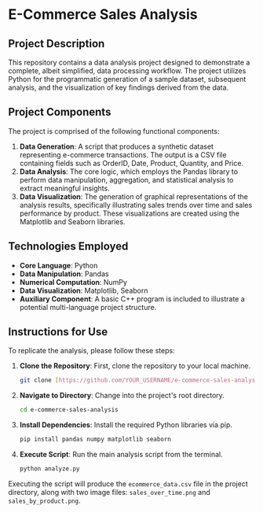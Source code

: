 # E-Commerce Sales Analysis

## Project Description

This repository contains a data analysis project designed to demonstrate a complete, albeit simplified, data processing workflow. The project utilizes Python for the programmatic generation of a sample dataset, subsequent analysis, and the visualization of key findings derived from the data.

## Project Components

The project is comprised of the following functional components:

1.  **Data Generation**: A script that produces a synthetic dataset representing e-commerce transactions. The output is a CSV file containing fields such as OrderID, Date, Product, Quantity, and Price.
2.  **Data Analysis**: The core logic, which employs the Pandas library to perform data manipulation, aggregation, and statistical analysis to extract meaningful insights.
3.  **Data Visualization**: The generation of graphical representations of the analysis results, specifically illustrating sales trends over time and sales performance by product. These visualizations are created using the Matplotlib and Seaborn libraries.

## Technologies Employed

* **Core Language**: Python
* **Data Manipulation**: Pandas
* **Numerical Computation**: NumPy
* **Data Visualization**: Matplotlib, Seaborn
* **Auxiliary Component**: A basic C++ program is included to illustrate a potential multi-language project structure.

## Instructions for Use

To replicate the analysis, please follow these steps:

1.  **Clone the Repository**: First, clone the repository to your local machine.
    ```bash
    git clone [https://github.com/YOUR_USERNAME/e-commerce-sales-analysis.git](https://github.com/YOUR_USERNAME/e-commerce-sales-analysis.git)
    ```
2.  **Navigate to Directory**: Change into the project's root directory.
    ```bash
    cd e-commerce-sales-analysis
    ```
3.  **Install Dependencies**: Install the required Python libraries via pip.
    ```bash
    pip install pandas numpy matplotlib seaborn
    ```
4.  **Execute Script**: Run the main analysis script from the terminal.
    ```bash
    python analyze.py
    ```

Executing the script will produce the `ecommerce_data.csv` file in the project directory, along with two image files: `sales_over_time.png` and `sales_by_product.png`.
